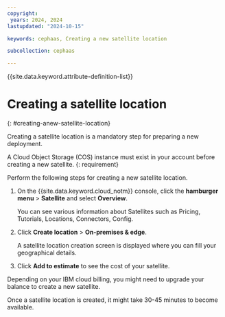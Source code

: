 ```yaml
---
copyright:
 years: 2024, 2024
lastupdated: "2024-10-15"

keywords: cephaas, Creating a new satellite location

subcollection: cephaas

---
```


{{site.data.keyword.attribute-definition-list}}

# Creating a satellite location
{: #creating-anew-satellite-location}

Creating a satellite location is a mandatory step for preparing a new deployment.

A Cloud Object Storage (COS) instance must exist in your account before creating a new satellite.
{: requirement}

Perform the following steps for creating a new satellite location.

1. On the {{site.data.keyword.cloud_notm}} console, click the **hamburger menu** > **Satellite** and select **Overview**.

    You can see various information about Satellites such as Pricing, Tutorials, Locations, Connectors, Config.

2. Click **Create location** > **On-premises & edge**.

    A satellite location creation screen is displayed where you can fill your geographical details.

4. Click **Add to estimate** to see the cost of your satellite.

Depending on your IBM cloud billing, you might need to upgrade your balance to create a new satellite.

Once a satellite location is created, it might take 30-45 minutes to become available.
